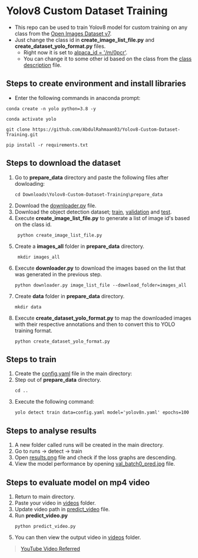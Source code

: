 # Yolov8 Custom Dataset Training
- This repo can be used to train Yolov8 model for custom training on any class from the [Open Images Dataset v7](https://storage.googleapis.com/openimages/web/visualizer/index.html).
- Just change the class id in **create_image_list_file.py** and **create_dataset_yolo_format.py** files.
  - Right now it is set to [alpaca_id = '/m/0pcr'](https://github.com/AbdulRahmaan03/Yolov8-Custom-Dataset-Training/blob/d974d44746422ddc158835d42cf60f007f3fb4f4/prepare_data/create_image_list_file.py#L4).
  - You can change it to some other id based on the class from the [class description](https://github.com/AbdulRahmaan03/Yolov8-Custom-Dataset-Training/blob/main/prepare_data/class-descriptions-boxable.csv) file.


## Steps to create environment and install libraries
- Enter the following commands in anaconda prompt:
```
conda create -n yolo python=3.8 -y
```
```
conda activate yolo
```
```
git clone https://github.com/AbdulRahmaan03/Yolov8-Custom-Dataset-Training.git
```
```
pip install -r requirements.txt
```
## Steps to download the dataset

1. Go to **prepare_data** directory and paste the following files after dowloading:
   ```
   cd Downloads\Yolov8-Custom-Dataset-Training\prepare_data
   ```
2. Download the [downloader.py](https://raw.githubusercontent.com/openimages/dataset/master/downloader.py) file.
3. Download the object detection dataset; [train](https://storage.googleapis.com/openimages/v6/oidv6-train-annotations-bbox.csv), [validation](https://storage.googleapis.com/openimages/v5/validation-annotations-bbox.csv) and [test](https://storage.googleapis.com/openimages/v5/test-annotations-bbox.csv).
4. Execute **create_image_list_file.py** to generate a list of image id's based on the class id.
   ```
    python create_image_list_file.py
    ```
5. Create a **images_all** folder in **prepare_data** directory.
   ```
    mkdir images_all
    ```
6. Execute **downloader.py** to download the images based on the list that was generated in the previous step.
    ```
    python downloader.py image_list_file --download_folder=images_all
    ```
7. Create **data** folder in **prepare_data** directory.
    ```
    mkdir data
    ```
8. Execute **create_dataset_yolo_format.py** to map the downloaded images with their respective annotations and then to convert this to YOLO training format.
    ```
    python create_dataset_yolo_format.py
    ```
## Steps to train
1. Create the [config.yaml](https://github.com/AbdulRahmaan03/Yolov8-Custom-Dataset-Training/blob/main/config.yaml) file in the main directory:
2. Step out of **prepare_data** directory.
    ```
    cd ..
    ```
3. Execute the following command:
    ```
    yolo detect train data=config.yaml model='yolov8n.yaml' epochs=100
    ```
## Steps to analyse results
1. A new folder called runs will be created in the main directory.
2. Go to runs -> detect -> train
3. Open [results.png](https://github.com/AbdulRahmaan03/Yolov8-Custom-Dataset-Training/blob/main/runs/detect/train2/results.csv) file and check if the loss graphs are descending.
4. View the model performance by opening [val_batch0_pred.jpg](https://github.com/AbdulRahmaan03/Yolov8-Custom-Dataset-Training/blob/main/runs/detect/train2/val_batch0_pred.jpg) file.

## Steps to evaluate model on mp4 video
1. Return to main directory.
2. Paste your video in [videos](https://github.com/AbdulRahmaan03/Yolov8-Custom-Dataset-Training/tree/main/videos) folder.
3. Update video path in [predict_video](https://github.com/AbdulRahmaan03/Yolov8-Custom-Dataset-Training/blob/87235e0a977f4809c4a5b6e4de2f606e513baaba/predict_video.py#L9) file. 
4. Run **predict_video.py**
   ```
   python predict_video.py
   ```
5. You can then view the output video in [videos](https://github.com/AbdulRahmaan03/Yolov8-Custom-Dataset-Training/tree/main/videos) folder.

> [YouTube Video Referred](https://www.youtube.com/watch?v=m9fH9OWn8YM)
